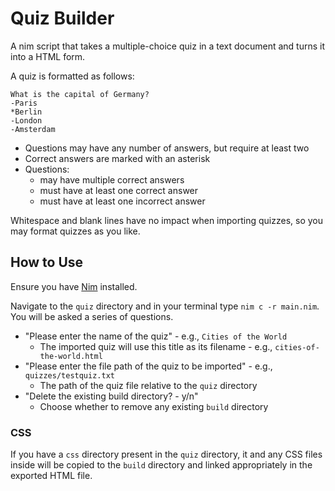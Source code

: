# Quiz Builder

A nim script that takes a multiple-choice quiz in a text document and turns it into a HTML form.

A quiz is formatted as follows:

    What is the capital of Germany?
    -Paris
    *Berlin
    -London
    -Amsterdam

- Questions may have any number of answers, but require at least two
- Correct answers are marked with an asterisk
- Questions:
  - may have multiple correct answers
  - must have at least one correct answer
  - must have at least one incorrect answer

Whitespace and blank lines have no impact when importing quizzes, so you may format quizzes as you like.

## How to Use

Ensure you have [Nim](https://nim-lang.org/) installed.

Navigate to the `quiz` directory and in your terminal type `nim c -r main.nim`. You will be asked a series of questions.

- "Please enter the name of the quiz" - e.g., `Cities of the World`
  - The imported quiz will use this title as its filename - e.g., `cities-of-the-world.html`
- "Please enter the file path of the quiz to be imported" - e.g., `quizzes/testquiz.txt`
  - The path of the quiz file relative to the `quiz` directory
- "Delete the existing build directory? - y/n"
  - Choose whether to remove any existing `build` directory

### CSS

If you have a `css` directory present in the `quiz` directory, it and any CSS files inside will be copied to the `build` directory and linked appropriately in the exported HTML file.